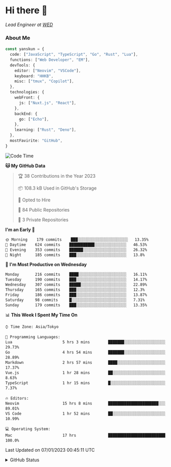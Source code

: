 # Hi there&nbsp;:wave:

_Lead Engineer at [WED](https://github.com/wedinc)_

### About Me

```ts
const yanskun = {
  code: ["JavaScript", "TypeScript", "Go", "Rust", "Lua"],
  functions: ["Web Developer", "EM"],
  devTools: {
    editor: ["Neovim", "VSCode"],
    keyboard: "HHKB",
    misc: ["tmux", "Copilot"],
  },
  technologies: {
    webFront: {
      js: ["Nuxt.js", "React"],
    },
    backEnd: {
      go: ["Echo"],
    },
    learning: ["Rust", "Deno"],
  },
  mostFavirite: "GitHub",
}
```

<!--START_SECTION:waka-->
![Code Time](http://img.shields.io/badge/Code%20Time-78%20hrs%2059%20mins-blue)

**🐱 My GitHub Data** 

> 🏆 38 Contributions in the Year 2023
 > 
> 📦 108.3 kB Used in GitHub's Storage 
 > 
> 💼 Opted to Hire
 > 
> 📜 84 Public Repositories 
 > 
> 🔑 3 Private Repositories  
 > 
**I'm an Early 🐤** 

```text
🌞 Morning    179 commits    ███░░░░░░░░░░░░░░░░░░░░░░   13.35% 
🌆 Daytime    624 commits    ███████████░░░░░░░░░░░░░░   46.53% 
🌃 Evening    353 commits    ██████░░░░░░░░░░░░░░░░░░░   26.32% 
🌙 Night      185 commits    ███░░░░░░░░░░░░░░░░░░░░░░   13.8%

```
📅 **I'm Most Productive on Wednesday** 

```text
Monday       216 commits    ████░░░░░░░░░░░░░░░░░░░░░   16.11% 
Tuesday      190 commits    ███░░░░░░░░░░░░░░░░░░░░░░   14.17% 
Wednesday    307 commits    █████░░░░░░░░░░░░░░░░░░░░   22.89% 
Thursday     165 commits    ███░░░░░░░░░░░░░░░░░░░░░░   12.3% 
Friday       186 commits    ███░░░░░░░░░░░░░░░░░░░░░░   13.87% 
Saturday     98 commits     █░░░░░░░░░░░░░░░░░░░░░░░░   7.31% 
Sunday       179 commits    ███░░░░░░░░░░░░░░░░░░░░░░   13.35%

```


📊 **This Week I Spent My Time On** 

```text
⌚︎ Time Zone: Asia/Tokyo

💬 Programming Languages: 
Lua                      5 hrs 3 mins        ███████░░░░░░░░░░░░░░░░░░   29.73% 
Go                       4 hrs 54 mins       ███████░░░░░░░░░░░░░░░░░░   28.89% 
Markdown                 2 hrs 57 mins       ████░░░░░░░░░░░░░░░░░░░░░   17.37% 
Vue.js                   1 hr 28 mins        ██░░░░░░░░░░░░░░░░░░░░░░░   8.63% 
TypeScript               1 hr 15 mins        █░░░░░░░░░░░░░░░░░░░░░░░░   7.37%

🔥 Editors: 
Neovim                   15 hrs 8 mins       ██████████████████████░░░   89.01% 
VS Code                  1 hr 52 mins        ██░░░░░░░░░░░░░░░░░░░░░░░   10.99%

💻 Operating System: 
Mac                      17 hrs              █████████████████████████   100.0%

```


 Last Updated on 07/01/2023 00:45:11 UTC
<!--END_SECTION:waka-->

<details>
<summary>GitHub Status</summary>
<picture>
  <source media="(prefers-color-scheme: dark)" srcset="https://raw.githubusercontent.com/yanskun/yanskun/master/profile-summary-card-output/nord_dark/0-profile-details.svg">
 <img src="https://raw.githubusercontent.com/yanskun/yanskun/master/profile-summary-card-output/default/0-profile-details.svg">
</picture>
<br>
<picture>
  <source media="(prefers-color-scheme: dark)" srcset="https://raw.githubusercontent.com/yanskun/yanskun/master/profile-summary-card-output/nord_dark/1-repos-per-language.svg">
 <img src="https://raw.githubusercontent.com/yanskun/yanskun/master/profile-summary-card-output/default/1-repos-per-language.svg">
</picture>
<picture>
  <source media="(prefers-color-scheme: dark)" srcset="https://raw.githubusercontent.com/yanskun/yanskun/master/profile-summary-card-output/nord_dark/2-most-commit-language.svg">
 <img src="https://raw.githubusercontent.com/yanskun/yanskun/master/profile-summary-card-output/default/2-most-commit-language.svg">
</picture>
<br>
<picture>
  <source media="(prefers-color-scheme: dark)" srcset="https://raw.githubusercontent.com/yanskun/yanskun/master/profile-summary-card-output/nord_dark/3-stats.svg">
 <img src="https://raw.githubusercontent.com/yanskun/yanskun/master/profile-summary-card-output/default/3-stats.svg">
</picture>
<picture>
  <source media="(prefers-color-scheme: dark)" srcset="https://raw.githubusercontent.com/yanskun/yanskun/master/profile-summary-card-output/nord_dark/4-productive-time.svg">
 <img src="https://raw.githubusercontent.com/yanskun/yanskun/master/profile-summary-card-output/default/4-productive-time.svg">
</picture>
</details>
